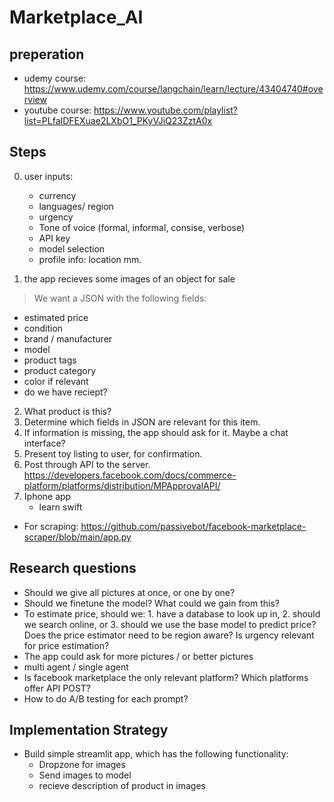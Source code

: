 # Marketplace_AI

## preperation
* udemy course: https://www.udemy.com/course/langchain/learn/lecture/43404740#overview
* youtube course: https://www.youtube.com/playlist?list=PLfaIDFEXuae2LXbO1_PKyVJiQ23ZztA0x 

## Steps
0. user inputs:
    * currency
    * languages/ region
    * urgency
    * Tone of voice (formal, informal, consise, verbose)
    * API key
    * model selection
    * profile info: location mm.

1. the app recieves some images of an object for sale

> We want a JSON with the following fields:
* estimated price
* condition
* brand / manufacturer
* model
* product tags
* product category
* color if relevant
* do we have reciept?

2. What product is this?
3. Determine which fields in JSON are relevant for this item.
4. If information is missing, the app should ask for it. Maybe a chat interface?
5. Present toy listing to user, for confirmation.
6. Post through API to the server. 
    https://developers.facebook.com/docs/commerce-platform/platforms/distribution/MPApprovalAPI/
7. Iphone app
    * learn swift 

* For scraping: https://github.com/passivebot/facebook-marketplace-scraper/blob/main/app.py


## Research questions
* Should we give all pictures at once, or one by one?
* Should we finetune the model? What could we gain from this?
* To estimate price, should we: 1. have a database to look up in, 2. should we search online, or 3. should we use the base model to predict price? Does the price estimator need to be region aware? Is urgency relevant for price estimation?
* The app could ask for more pictures / or better pictures
* multi agent / single agent
* Is facebook marketplace the only relevant platform? Which platforms offer API POST?
* How to do A/B testing for each prompt?




## Implementation Strategy
* Build simple streamlit app, which has the following functionality:
    * Dropzone for images
    * Send images to model
    * recieve description of product in images
